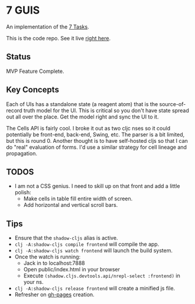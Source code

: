 # 7 GUIS
An implementation of the [7 Tasks](https://eugenkiss.github.io/7guis/tasks).

This is the code repo. See it live [right here](https://markbastian.github.io/7guis/public/index.html).

## Status
MVP Feature Complete.

## Key Concepts

Each of UIs has a standalone state (a reagent atom) that is the source-of-record truth model for the UI. This is critical so you don't have state spread out all over the place. Get the model right and sync the UI to it.

The Cells API is fairly cool. I broke it out as two cljc nses so it could potentially be front-end, back-end, Swing, etc. The parser is a bit limited, but this is round 0. Another thought is to have self-hosted cljs so that I can do "real" evaluation of forms. I'd use a similar strategy for cell lineage and propagation.

## TODOS

* I am not a CSS genius. I need to skill up on that front and add a little polish:
  * Make cells in table fill entire width of screen.
  * Add horizontal and vertical scroll bars.

## Tips

* Ensure that the `shadow-cljs` alias is active.
* `clj -A:shadow-cljs compile frontend` will compile the app.
* `clj -A:shadow-cljs watch frontend` will launch the build system.
* Once the watch is running:
  * Jack in to localhost:7888
  * Open public/index.html in your browser
  * Execute `(shadow.cljs.devtools.api/nrepl-select :frontend)` in your ns.
* `clj -A:shadow-cljs release frontend` will create a minified js file.
* Refresher on [gh-pages](https://jiafulow.github.io/blog/2020/07/09/create-gh-pages-branch-in-existing-repo/) creation.